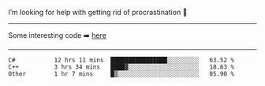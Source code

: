 I’m looking for help with getting rid of procrastination 🤔

-----

Some interesting code :arrow_right: [here](https://github.com/zhen8838/playground)

-----

<!--START_SECTION:waka-->

```text
C#           12 hrs 11 mins  ████████████████░░░░░░░░░   63.52 %
C++          3 hrs 34 mins   ████▓░░░░░░░░░░░░░░░░░░░░   18.63 %
Other        1 hr 7 mins     █▒░░░░░░░░░░░░░░░░░░░░░░░   05.90 %
```

<!--END_SECTION:waka-->

<!--
**zhen8838/zhen8838** is a ✨ _special_ ✨ repository because its `README.md` (this file) appears on your GitHub profile.

Here are some ideas to get you started:

- 🔭 I’m currently working on ...
- 🌱 I’m currently learning ...
- 👯 I’m looking to collaborate on ...
 ...
- 💬 Ask me about ...
- 📫 How to reach me: ...
- 😄 Pronouns: ...
- ⚡ Fun fact: ...
-->
